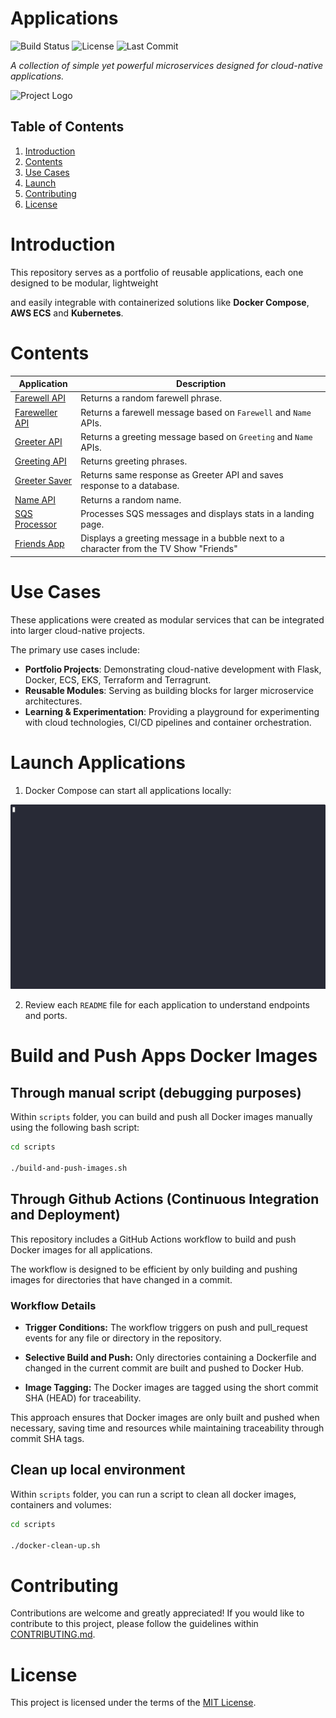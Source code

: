 # Applications

![Build Status](https://img.shields.io/github/actions/workflow/status/juanroldan1989/applications/ci.yml)
![License](https://img.shields.io/github/license/juanroldan1989/applications)
![Last Commit](https://img.shields.io/github/last-commit/juanroldan1989/applications)

_A collection of simple yet powerful microservices designed for cloud-native applications._

![Project Logo](https://elogroup.com/wp-content/uploads/2024/04/WhatsApp-Image-2024-04-18-at-15.57.23-1024x574.jpeg)

## Table of Contents

1. [Introduction](#introduction)
2. [Contents](#contents)
3. [Use Cases](#use-cases)
4. [Launch](#launch-applications)
5. [Contributing](#contributing)
6. [License](#license)

# Introduction

This repository serves as a portfolio of reusable applications, each one designed to be modular, lightweight

and easily integrable with containerized solutions like **Docker Compose**, **AWS ECS** and **Kubernetes**.

# Contents

| Application                                        | Description                                                       |
|----------------------------------------------------|-------------------------------------------------------------------|
| [Farewell API](/services/farewell/README.md)       | Returns a random farewell phrase.                                 |
| [Fareweller API](/services/fareweller/README.md)   | Returns a farewell message based on `Farewell` and `Name` APIs.   |
| [Greeter API](/services/greeter/README.md)         | Returns a greeting message based on `Greeting` and `Name` APIs.   |
| [Greeting API](/services/greeting/README.md)       | Returns greeting phrases.                                         |
| [Greeter Saver](/services/greeter-saver/README.md) | Returns same response as Greeter API and saves response to a database. |
| [Name API](/services/name/README.md)               | Returns a random name.                                                 |
| [SQS Processor](/services/sqs-processor/README.md) | Processes SQS messages and displays stats in a landing page.           |
| [Friends App](/services/friends/README.md)         | Displays a greeting message in a bubble next to a character from the TV Show "Friends" |

# Use Cases

These applications were created as modular services that can be integrated into larger cloud-native projects.

The primary use cases include:

- **Portfolio Projects**: Demonstrating cloud-native development with Flask, Docker, ECS, EKS, Terraform and Terragrunt.
- **Reusable Modules**: Serving as building blocks for larger microservice architectures.
- **Learning & Experimentation**: Providing a playground for experimenting with cloud technologies, CI/CD pipelines and container orchestration.

# Launch Applications

1. Docker Compose can start all applications locally:

![](docker-compose.gif)

2. Review each `README` file for each application to understand endpoints and ports.

# Build and Push Apps Docker Images

## Through manual script (debugging purposes)

Within `scripts` folder, you can build and push all Docker images manually using the following bash script:

```bash
cd scripts

./build-and-push-images.sh
```

## Through Github Actions (Continuous Integration and Deployment)

This repository includes a GitHub Actions workflow to build and push Docker images for all applications.

The workflow is designed to be efficient by only building and pushing images for directories that have changed in a commit.

### Workflow Details

- **Trigger Conditions:** The workflow triggers on push and pull_request events for any file or directory in the repository.

- **Selective Build and Push:** Only directories containing a Dockerfile and changed in the current commit are built and pushed to Docker Hub.

- **Image Tagging:** The Docker images are tagged using the short commit SHA (HEAD) for traceability.

This approach ensures that Docker images are only built and pushed when necessary, saving time and resources while maintaining traceability through commit SHA tags.

## Clean up local environment

Within `scripts` folder, you can run a script to clean all docker images, containers and volumes:

```bash
cd scripts

./docker-clean-up.sh
```

# Contributing

Contributions are welcome and greatly appreciated! If you would like to contribute to this project, please follow the guidelines within [CONTRIBUTING.md](CONTRIBUTING.md).

# License

This project is licensed under the terms of the [MIT License](LICENSE).
